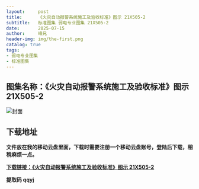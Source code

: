 ```yaml
---
layout:     post
title:      《火灾自动报警系统施工及验收标准》图示 21X505-2
subtitle:   标准图集 弱电专业图集 21X505-2
date:       2025-07-15
author:     峰兄
header-img: img/the-first.png
catalog: true
tags:
- 弱电专业图集
- 标准图集
---
```

## 图集名称：《火灾自动报警系统施工及验收标准》图示 21X505-2
![封面](https://pic1.imgdb.cn/item/6875acf758cb8da5c8ae2f29.jpg)


## 下载地址 ##
**文件放在我的移动云盘里面，下载时需要注册一个移动云盘账号，登陆后下载，稍稍麻烦一点。**  
  
[**下载链接：《火灾自动报警系统施工及验收标准》图示 21X505-2**](https://caiyun.139.com/w/i/2oxwBfSZMo7ef)


**提取码 qqyj**

